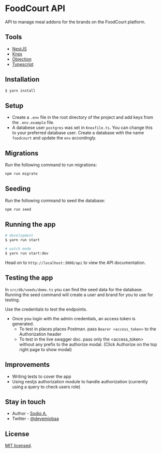 # FoodCourt API
API to manage meal addons for the brands on the FoodCourt platform.

## Tools
- [NestJS](https://nestjs.com/)
- [Knex](http://knexjs.org/)
- [Objection](https://vincit.github.io/objection.js/)
- [Typescript](https://www.typescriptlang.org/)
  
## Installation

```bash
$ yarn install
```

## Setup
  
- Create a `.env` file in the root directory of the project and add keys from the `.env.example` file. 
- A databese user `postgres` was set in `Knexfile.ts`. You can change this to your preferred database user. Create a database with the name `foodcourt` and update the `env` accordingly.
  
## Migrations

Run the following command to run migrations:

```bash
npm run migrate
```

## Seeding

Run the following command to seed the database:

```bash
npm run seed
```
## Running the app

```bash
# development
$ yarn run start

# watch mode
$ yarn run start:dev
```

Head on to `http://localhost:3000/api` to view the API documentation.

## Testing the app

In `src/db/seeds/demo.ts` you can find the seed data for the database. Running the seed command will create a user and brand for you to use for testing. 

Use the credentials to test the endpoints.
- Once you login with the admin credentials, an access token is generated.
  - To test in places places Postman. pass `Bearer <access_token>` to the Authorization header
  - To test in the live swagger doc. pass only the <access_token> without any prefix to the authorize modal. (Click Authorize on the top right page to show modal)


## Improvements

- Writing tests to cover the app
- Using nestjs authorization module to handle authorization (currently using a query to check users role)

## Stay in touch

- Author - [Sodiq A.](https://www.linkedin.com/in/sodiqa/)
- Twitter - [@deyemiobaa](https://twitter.com/deyemiobaa)

## License

[MIT licensed](LICENSE).
